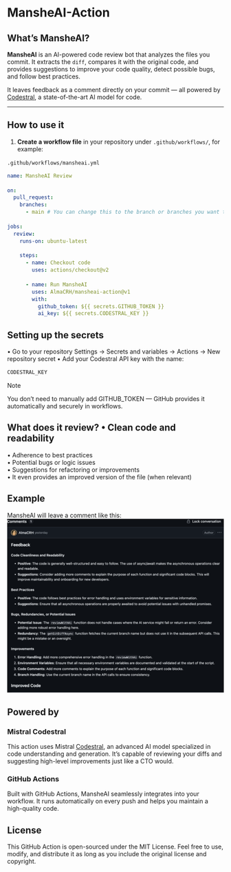 # MansheAI-Action
## What’s MansheAI?

**MansheAI** is an AI-powered code review bot that analyzes the files you commit. It extracts the `diff`, compares it with the original code, and provides suggestions to improve your code quality, detect possible bugs, and follow best practices.

It leaves feedback as a comment directly on your commit — all powered by [Codestral](https://mistral.ai/news/codestral/), a state-of-the-art AI model for code.

---

## How to use it

1. **Create a workflow file** in your repository under `.github/workflows/`, for example:

`.github/workflows/mansheai.yml`

```yaml
name: MansheAI Review

on:
  pull_request:
    branches:
      - main # You can change this to the branch or branches you want to target

jobs:
  review:
    runs-on: ubuntu-latest

    steps:
      - name: Checkout code
        uses: actions/checkout@v2

      - name: Run MansheAI
        uses: AlmaCRH/mansheai-action@v1
        with:
          github_token: ${{ secrets.GITHUB_TOKEN }}
          ai_key: ${{ secrets.CODESTRAL_KEY }}
```

## Setting up the secrets
•	Go to your repository Settings → Secrets and variables → Actions → New repository secret
•	Add your Codestral API key with the name:
```bash
CODESTRAL_KEY
```
> [!NOTE]
> You don’t need to manually add GITHUB_TOKEN — GitHub provides it automatically and securely in workflows.

## What does it review?	•	Clean code and readability
•	Adherence to best practices <br/>
•	Potential bugs or logic issues <br/>
•	Suggestions for refactoring or improvements <br/>
•	It even provides an improved version of the file (when relevant) <br/>

## Example
MansheAI will leave a comment like this:
![An example of MansheAI's comment](MansheAIExample.png)

## Powered by
### Mistral Codestral
This action uses Mistral [Codestral](https://mistral.ai/news/codestral/), an advanced AI model specialized in code understanding and generation. It’s capable of reviewing your diffs and suggesting high-level improvements just like a CTO would.

### GitHub Actions
Built with GitHub Actions, MansheAI seamlessly integrates into your workflow. It runs automatically on every push and helps you maintain a high-quality code.

## License
This GitHub Action is open-sourced under the MIT License.
Feel free to use, modify, and distribute it as long as you include the original license and copyright.
